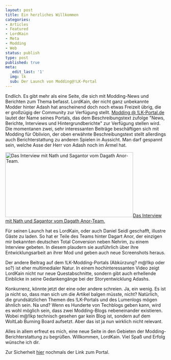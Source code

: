 ```yaml
---
layout: post
title: Ein herzliches Willkommen
categories:
- Articles
- Featured
- LordKain
- Meta
- Modding
- Web
status: publish
type: post
published: true
meta:
  _edit_last: '1'
  img: lk
  sub: Der Launch von Modding@!LK-Portal
---
```

Endlich. Es gibt mehr als eine Seite, die sich mit Modding-News und Berichten zum Thema befasst. LordKain, der nicht ganz unbekannte Modder hinter Adash hat anscheinend doch noch etwas Freizeit übrig, die er großzügig der Community zur Verfügung stellt.
<a href="http://www.lk-portal.de/modding_index.php">Modding @ !LK-Portal.de</a> lautet der Name seines Portals, das dem Beschreibungstext zufolge "News, Berichte, Interviews und Hintergrundberichte" zur Verfügung stellen wird. Die momentanen zwei, sehr interessanten Beiträge beschäftigen sich mit Modding für Oblivion, der oben erwähnte Beschreibungstext stellt allerdings auch Berichterstattung zu anderen Spielen in Aussicht. Man darf gespannt sein, welche Asse der Herr von Adash noch im Ärmel hat.

<a href="http://www.lk-portal.de/modding_artikel.php?id=1" class="img-link-block"><img class="size-thumbnail wp-image-401" title="bild-6" src="/images/articles/2009/01/bild-6-400x203.png" alt="Das Interview mit Nath und Sagantor vom Dagath Anor-Team. " width="400" height="203" /><span class="caption">Das Interview mit Nath und Sagantor vom Dagath Anor-Team.</span></a>

Für seinen Launch hat es LordKain, oder auch Daniel Seidl geschafft, illustre Gäste zu laden. So hat er Teile des Teams hinter Dagart Anor, der einzigen mir bekannten deutschen Total Conversion neben Nehrim, zu einem Interview gebeten. In diesem plaudern sie ausführlich über ihre Entwicklungsarbeit an ihrer Mod und geben auch neue Screenshots heraus.

Der andere Beitrag auf dem !LK-Modding-Portals (Abkürzung? m@!lkp oder so?) ist eher multimedialer Natur. In einem hochinteressanten Video zeigt LordKain nicht nur neue Questabschnitte, sondern gibt auch erhellende Einblicke in seine Gedankengänge bei der Storyentwicklung Adashs.

Konkurrenz, könnte jetzt der eine oder andere schreien. Ja, ein wenig. Es ist ja nicht so, dass man sich um die Artikel balgen müsste, nicht? Natürlich, die grundsätzlichen  Themen des !LK-Portals und des Lumenlogs mögen ähnlich sein. Na und? Wenn es Hunderte von Techblogs geben kann, wird es wohl möglich sein, dass zwei Modding-Blogs nebeneinander existieren. Wobei m@!lkp technisch gesehen gar kein Blog ist, sondern auf dem WoltLab Burning Board aufsetzt. Aber das ist ja nun wirklich nicht relevant.

Alles in allem erfreut es mich, eine neue Seite in den Gebieten der Modding-Berichterstattung zu begrüßen. Willkommen, LordKain. Viel Spaß und Erfolg wünsche ich dir.

Zur Sicherheit <a href="http://www.lk-portal.de/modding_index.php">hier</a> nochmals der Link zum Portal.
